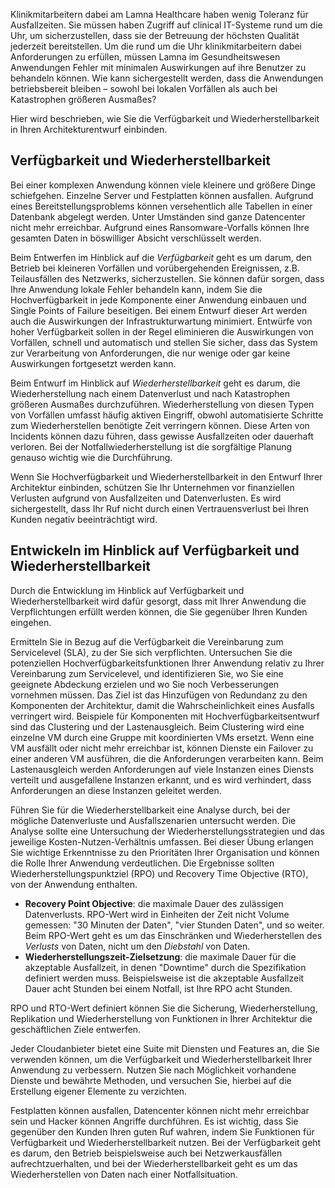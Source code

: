 Klinikmitarbeitern dabei am Lamna Healthcare haben wenig Toleranz für Ausfallzeiten. Sie müssen haben Zugriff auf clinical IT-Systeme rund um die Uhr, um sicherzustellen, dass sie der Betreuung der höchsten Qualität jederzeit bereitstellen. Um die rund um die Uhr klinikmitarbeitern dabei Anforderungen zu erfüllen, müssen Lamna im Gesundheitswesen Anwendungen Fehler mit minimalen Auswirkungen auf ihre Benutzer zu behandeln können. Wie kann sichergestellt werden, dass die Anwendungen betriebsbereit bleiben – sowohl bei lokalen Vorfällen als auch bei Katastrophen größeren Ausmaßes?

Hier wird beschrieben, wie Sie die Verfügbarkeit und Wiederherstellbarkeit in Ihren Architekturentwurf einbinden.

## <a name="availability-and-recoverability"></a>Verfügbarkeit und Wiederherstellbarkeit

Bei einer komplexen Anwendung können viele kleinere und größere Dinge schiefgehen. Einzelne Server und Festplatten können ausfallen. Aufgrund eines Bereitstellungsproblems können versehentlich alle Tabellen in einer Datenbank abgelegt werden. Unter Umständen sind ganze Datencenter nicht mehr erreichbar. Aufgrund eines Ransomware-Vorfalls können Ihre gesamten Daten in böswilliger Absicht verschlüsselt werden.

Beim Entwerfen im Hinblick auf die *Verfügbarkeit* geht es um darum, den Betrieb bei kleineren Vorfällen und vorübergehenden Ereignissen, z.B. Teilausfällen des Netzwerks, sicherzustellen. Sie können dafür sorgen, dass Ihre Anwendung lokale Fehler behandeln kann, indem Sie die Hochverfügbarkeit in jede Komponente einer Anwendung einbauen und Single Points of Failure beseitigen. Bei einem Entwurf dieser Art werden auch die Auswirkungen der Infrastrukturwartung minimiert. Entwürfe von hoher Verfügbarkeit sollen in der Regel eliminieren die Auswirkungen von Vorfällen, schnell und automatisch und stellen Sie sicher, dass das System zur Verarbeitung von Anforderungen, die nur wenige oder gar keine Auswirkungen fortgesetzt werden kann.

Beim Entwurf im Hinblick auf *Wiederherstellbarkeit* geht es darum, die Wiederherstellung nach einem Datenverlust und nach Katastrophen größeren Ausmaßes durchzuführen. Wiederherstellung von diesen Typen von Vorfällen umfasst häufig aktiven Eingriff, obwohl automatisierte Schritte zum Wiederherstellen benötigte Zeit verringern können. Diese Arten von Incidents können dazu führen, dass gewisse Ausfallzeiten oder dauerhaft verloren. Bei der Notfallwiederherstellung ist die sorgfältige Planung genauso wichtig wie die Durchführung.

Wenn Sie Hochverfügbarkeit und Wiederherstellbarkeit in den Entwurf Ihrer Architektur einbinden, schützen Sie Ihr Unternehmen vor finanziellen Verlusten aufgrund von Ausfallzeiten und Datenverlusten. Es wird sichergestellt, dass Ihr Ruf nicht durch einen Vertrauensverlust bei Ihren Kunden negativ beeinträchtigt wird.

## <a name="architecting-for-availability-and-recoverability"></a>Entwickeln im Hinblick auf Verfügbarkeit und Wiederherstellbarkeit

Durch die Entwicklung im Hinblick auf Verfügbarkeit und Wiederherstellbarkeit wird dafür gesorgt, dass mit Ihrer Anwendung die Verpflichtungen erfüllt werden können, die Sie gegenüber Ihren Kunden eingehen.

Ermitteln Sie in Bezug auf die Verfügbarkeit die Vereinbarung zum Servicelevel (SLA), zu der Sie sich verpflichten. Untersuchen Sie die potenziellen Hochverfügbarkeitsfunktionen Ihrer Anwendung relativ zu Ihrer Vereinbarung zum Servicelevel, und identifizieren Sie, wo Sie eine geeignete Abdeckung erzielen und wo Sie noch Verbesserungen vornehmen müssen. Das Ziel ist das Hinzufügen von Redundanz zu den Komponenten der Architektur, damit die Wahrscheinlichkeit eines Ausfalls verringert wird. Beispiele für Komponenten mit Hochverfügbarkeitsentwurf sind das Clustering und der Lastenausgleich. Beim Clustering wird eine einzelne VM durch eine Gruppe mit koordinierten VMs ersetzt. Wenn eine VM ausfällt oder nicht mehr erreichbar ist, können Dienste ein Failover zu einer anderen VM ausführen, die die Anforderungen verarbeiten kann. Beim Lastenausgleich werden Anforderungen auf viele Instanzen eines Diensts verteilt und ausgefallene Instanzen erkannt, und es wird verhindert, dass Anforderungen an diese Instanzen geleitet werden.

Führen Sie für die Wiederherstellbarkeit eine Analyse durch, bei der mögliche Datenverluste und Ausfallszenarien untersucht werden. Die Analyse sollte eine Untersuchung der Wiederherstellungsstrategien und das jeweilige Kosten-Nutzen-Verhältnis umfassen. Bei dieser Übung erlangen Sie wichtige Erkenntnisse zu den Prioritäten Ihrer Organisation und können die Rolle Ihrer Anwendung verdeutlichen. Die Ergebnisse sollten Wiederherstellungspunktziel (RPO) und Recovery Time Objective (RTO), von der Anwendung enthalten.

* **Recovery Point Objective**: die maximale Dauer des zulässigen Datenverlusts. RPO-Wert wird in Einheiten der Zeit nicht Volume gemessen: "30 Minuten der Daten", "vier Stunden Daten", und so weiter. Beim RPO-Wert geht es um das Einschränken und Wiederherstellen des *Verlusts* von Daten, nicht um den *Diebstahl* von Daten.
* **Wiederherstellungszeit-Zielsetzung**: die maximale Dauer für die akzeptable Ausfallzeit, in denen "Downtime" durch die Spezifikation definiert werden muss. Beispielsweise ist die akzeptable Ausfallzeit Dauer acht Stunden bei einem Notfall, ist Ihre RPO acht Stunden.

RPO und RTO-Wert definiert können Sie die Sicherung, Wiederherstellung, Replikation und Wiederherstellung von Funktionen in Ihrer Architektur die geschäftlichen Ziele entwerfen.

Jeder Cloudanbieter bietet eine Suite mit Diensten und Features an, die Sie verwenden können, um die Verfügbarkeit und Wiederherstellbarkeit Ihrer Anwendung zu verbessern. Nutzen Sie nach Möglichkeit vorhandene Dienste und bewährte Methoden, und versuchen Sie, hierbei auf die Erstellung eigener Elemente zu verzichten.

Festplatten können ausfallen, Datencenter können nicht mehr erreichbar sein und Hacker können Angriffe durchführen. Es ist wichtig, dass Sie gegenüber den Kunden Ihren guten Ruf wahren, indem Sie Funktionen für Verfügbarkeit und Wiederherstellbarkeit nutzen. Bei der Verfügbarkeit geht es darum, den Betrieb beispielsweise auch bei Netzwerkausfällen aufrechtzuerhalten, und bei der Wiederherstellbarkeit geht es um das Wiederherstellen von Daten nach einer Notfallsituation.
